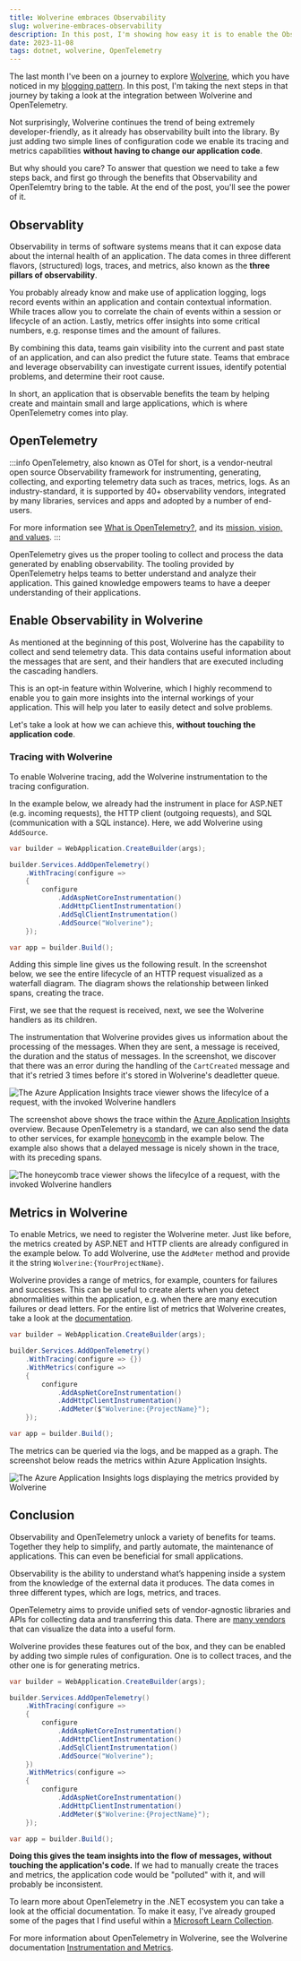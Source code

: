 ```yaml
---
title: Wolverine embraces Observability
slug: wolverine-embraces-observability
description: In this post, I'm showing how easy it is to enable the Observability features of Wolverine. This matters (a lot) because it gives us insights into the core of the application and its overall state.
date: 2023-11-08
tags: dotnet, wolverine, OpenTelemetry
---
```


The last month I've been on a journey to explore [Wolverine](https://wolverine.netlify.app/), which you have noticed in my [blogging pattern](/blog?q=wolverine). In this post, I'm taking the next steps in that journey by taking a look at the integration between Wolverine and OpenTelemetry.

Not surprisingly, Wolverine continues the trend of being extremely developer-friendly, as it already has observability built into the library.
By just adding two simple lines of configuration code we enable its tracing and metrics capabilities **without having to change our application code**.

But why should you care?
To answer that question we need to take a few steps back, and first go through the benefits that Observability and OpenTelemtry bring to the table.
At the end of the post, you'll see the power of it.

## Observablity

Observability in terms of software systems means that it can expose data about the internal health of an application.
The data comes in three different flavors, (structured) logs, traces, and metrics, also known as the **three pillars of observability**.

You probably already know and make use of application logging, logs record events within an application and contain contextual information.
While traces allow you to correlate the chain of events within a session or lifecycle of an action.
Lastly, metrics offer insights into some critical numbers, e.g. response times and the amount of failures.

By combining this data, teams gain visibility into the current and past state of an application, and can also predict the future state.
Teams that embrace and leverage observability can investigate current issues, identify potential problems, and determine their root cause.

In short, an application that is observable benefits the team by helping create and maintain small and large applications, which is where OpenTelemetry comes into play.

## OpenTelemetry

:::info
OpenTelemetry, also known as OTel for short, is a vendor-neutral open source Observability framework for instrumenting, generating, collecting, and exporting telemetry data such as traces, metrics, logs. As an industry-standard, it is supported by 40+ observability vendors, integrated by many libraries, services and apps and adopted by a number of end-users.

For more information see [What is OpenTelemetry?](https://opentelemetry.io/docs/what-is-opentelemetry/), and its [mission, vision, and values](https://opentelemetry.io/community/mission/).
:::

OpenTelemetry gives us the proper tooling to collect and process the data generated by enabling observability.
The tooling provided by OpenTelemetry helps teams to better understand and analyze their application.
This gained knowledge empowers teams to have a deeper understanding of their applications.

## Enable Observability in Wolverine

As mentioned at the beginning of this post, Wolverine has the capability to collect and send telemetry data.
This data contains useful information about the messages that are sent, and their handlers that are executed including the cascading handlers.

This is an opt-in feature within Wolverine, which I highly recommend to enable you to gain more insights into the internal workings of your application. This will help you later to easily detect and solve problems.

Let's take a look at how we can achieve this, **without touching the application code**.

### Tracing with Wolverine

To enable Wolverine tracing, add the Wolverine instrumentation to the tracing configuration.

In the example below, we already had the instrument in place for ASP.NET (e.g. incoming requests), the HTTP client (outgoing requests), and SQL (communication with a SQL instance).
Here, we add Wolverine using `AddSource`.

```cs{10}:Program.cs
var builder = WebApplication.CreateBuilder(args);

builder.Services.AddOpenTelemetry()
    .WithTracing(configure =>
    {
        configure
            .AddAspNetCoreInstrumentation()
            .AddHttpClientInstrumentation()
            .AddSqlClientInstrumentation()
            .AddSource("Wolverine");
    });

var app = builder.Build();
```

Adding this simple line gives us the following result.
In the screenshot below, we see the entire lifecycle of an HTTP request visualized as a waterfall diagram.
The diagram shows the relationship between linked spans, creating the trace.

First, we see that the request is received, next, we see the Wolverine handlers as its children.

The instrumentation that Wolverine provides gives us information about the processing of the messages.
When they are sent, a message is received, the duration and the status of messages.
In the screenshot, we discover that there was an error during the handling of the `CartCreated` message and that it's retried 3 times before it's stored in Wolverine's deadletter queue.

![The Azure Application Insights trace viewer shows the lifecylce of a request, with the invoked Wolverine handlers](./images/0-trace-azure.png)

The screenshot above shows the trace within the [Azure Application Insights](https://learn.microsoft.com/en-us/azure/azure-monitor/app/app-insights-overview) overview. Because OpenTelemetry is a standard, we can also send the data to other services, for example [honeycomb](https://www.honeycomb.io/) in the example below. The example also shows that a delayed message is nicely shown in the trace, with its preceding spans.

![The honeycomb trace viewer shows the lifecylce of a request, with the invoked Wolverine handlers](./images/1-trace-honeycomb.png)

## Metrics in Wolverine

To enable Metrics, we need to register the Wolverine meter.
Just like before, the metrics created by ASP.NET and HTTP clients are already configured in the example below.
To add Wolverine, use the `AddMeter` method and provide it the string `Wolverine:{YourProjectName}`.

Wolverine provides a range of metrics, for example, counters for failures and successes.
This can be useful to create alerts when you detect abnormalities within the application, e.g. when there are many execution failures or dead letters.
For the entire list of metrics that Wolverine creates, take a look at the [documentation](https://wolverine.netlify.app/guide/logging.html#metrics).

```cs{10}:Program.cs
var builder = WebApplication.CreateBuilder(args);

builder.Services.AddOpenTelemetry()
    .WithTracing(configure => {})
    .WithMetrics(configure =>
    {
        configure
            .AddAspNetCoreInstrumentation()
            .AddHttpClientInstrumentation()
            .AddMeter($"Wolverine:{ProjectName}");
    });

var app = builder.Build();
```

The metrics can be queried via the logs, and be mapped as a graph.
The screenshot below reads the metrics within Azure Application Insights.

![The Azure Application Insights logs displaying the metrics provided by Wolverine](./images/2-logs-azure.jpg)

## Conclusion

Observability and OpenTelemetry unlock a variety of benefits for teams.
Together they help to simplify, and partly automate, the maintenance of applications.
This can even be beneficial for small applications.

Observability is the ability to understand what’s happening inside a system from the knowledge of the external data it produces.
The data comes in three different types, which are logs, metrics, and traces.

OpenTelemetry aims to provide unified sets of vendor-agnostic libraries and APIs for collecting data and transferring this data.
There are [many vendors](https://opentelemetry.io/ecosystem/vendors/) that can visualize the data into a useful form.

Wolverine provides these features out of the box, and they can be enabled by adding two simple rules of configuration.
One is to collect traces, and the other one is for generating metrics.

```cs{10,17}:Program.cs
var builder = WebApplication.CreateBuilder(args);

builder.Services.AddOpenTelemetry()
    .WithTracing(configure =>
    {
        configure
            .AddAspNetCoreInstrumentation()
            .AddHttpClientInstrumentation()
            .AddSqlClientInstrumentation()
            .AddSource("Wolverine");
    })
    .WithMetrics(configure =>
    {
        configure
            .AddAspNetCoreInstrumentation()
            .AddHttpClientInstrumentation()
            .AddMeter($"Wolverine:{ProjectName}");
    });

var app = builder.Build();
```

**Doing this gives the team insights into the flow of messages, without touching the application's code.**
If we had to manually create the traces and metrics, the application code would be "polluted" with it, and will probably be inconsistent.

To learn more about OpenTelemetry in the .NET ecosystem you can take a look at the official documentation.
To make it easy, I've already grouped some of the pages that I find useful within a [Microsoft Learn Collection](https://learn.microsoft.com/en-us/collections/4n7sr58y1xk25).

For more information about OpenTelemetry in Wolverine, see the Wolverine documentation [Instrumentation and Metrics](https://wolverine.netlify.app/guide/logging.html#metrics).
